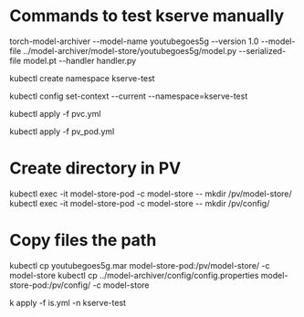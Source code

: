 # Commands to test kserve manually

torch-model-archiver --model-name youtubegoes5g --version 1.0 --model-file ../model-archiver/model-store/youtubegoes5g/model.py --serialized-file model.pt --handler handler.py

kubectl create namespace kserve-test

kubectl config set-context --current --namespace=kserve-test

kubectl apply -f pvc.yml

kubectl apply -f pv_pod.yml

# Create directory in PV
kubectl exec -it model-store-pod -c model-store -- mkdir /pv/model-store/
kubectl exec -it model-store-pod -c model-store -- mkdir /pv/config/
# Copy files the path
kubectl cp youtubegoes5g.mar model-store-pod:/pv/model-store/ -c model-store
kubectl cp ../model-archiver/config/config.properties model-store-pod:/pv/config/ -c model-store

k apply -f is.yml -n kserve-test